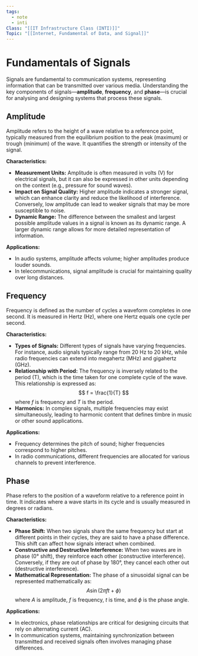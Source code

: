 ```yaml
---
tags:
  - note
  - inti
Class: "[[IT Infrastructure Class (INTI)]]"
Topic: "[[Internet, Fundamental of Data, and Signal]]"
---
```


# Fundamentals of Signals

Signals are fundamental to communication systems, representing information that can be transmitted over various media. Understanding the key components of signals—**amplitude**, **frequency**, and **phase**—is crucial for analysing and designing systems that process these signals.

## Amplitude
Amplitude refers to the height of a wave relative to a reference point, typically measured from the equilibrium position to the peak (maximum) or trough (minimum) of the wave. It quantifies the strength or intensity of the signal.

**Characteristics:**
- **Measurement Units:** Amplitude is often measured in volts (V) for electrical signals, but it can also be expressed in other units depending on the context (e.g., pressure for sound waves).
- **Impact on Signal Quality:** Higher amplitude indicates a stronger signal, which can enhance clarity and reduce the likelihood of interference. Conversely, low amplitude can lead to weaker signals that may be more susceptible to noise.
- **Dynamic Range:** The difference between the smallest and largest possible amplitude values in a signal is known as its dynamic range. A larger dynamic range allows for more detailed representation of information.

**Applications:**
- In audio systems, amplitude affects volume; higher amplitudes produce louder sounds.
- In telecommunications, signal amplitude is crucial for maintaining quality over long distances.

## Frequency
Frequency is defined as the number of cycles a waveform completes in one second. It is measured in Hertz (Hz), where one Hertz equals one cycle per second.

**Characteristics:**
- **Types of Signals:** Different types of signals have varying frequencies. For instance, audio signals typically range from 20 Hz to 20 kHz, while radio frequencies can extend into megahertz (MHz) and gigahertz (GHz).
- **Relationship with Period:** The frequency is inversely related to the period (T), which is the time taken for one complete cycle of the wave. This relationship is expressed as:
  $$ f = \frac{1}{T} $$
  where $f$ is frequency and $T$ is the period.
- **Harmonics:** In complex signals, multiple frequencies may exist simultaneously, leading to harmonic content that defines timbre in music or other sound applications.

**Applications:**
- Frequency determines the pitch of sound; higher frequencies correspond to higher pitches.
- In radio communications, different frequencies are allocated for various channels to prevent interference.

## Phase
Phase refers to the position of a waveform relative to a reference point in time. It indicates where a wave starts in its cycle and is usually measured in degrees or radians.

**Characteristics:**
- **Phase Shift:** When two signals share the same frequency but start at different points in their cycles, they are said to have a phase difference. This shift can affect how signals interact when combined.
- **Constructive and Destructive Interference:** When two waves are in phase (0° shift), they reinforce each other (constructive interference). Conversely, if they are out of phase by 180°, they cancel each other out (destructive interference).
- **Mathematical Representation:** The phase of a sinusoidal signal can be represented mathematically as:
  $$ A \sin(2\pi ft + \phi) $$
  where $A$ is amplitude, $f$ is frequency, $t$ is time, and $\phi$ is the phase angle.

**Applications:**
- In electronics, phase relationships are critical for designing circuits that rely on alternating current (AC).
- In communication systems, maintaining synchronization between transmitted and received signals often involves managing phase differences.
